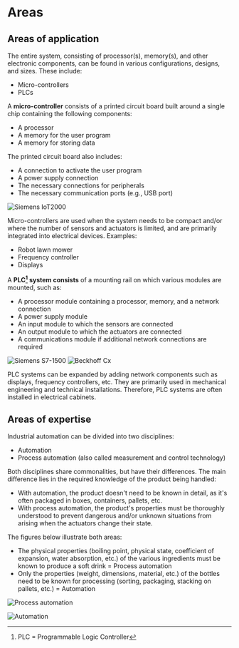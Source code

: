 # Areas
## Areas of application

The entire system, consisting of processor(s), memory(s), and other electronic components, can be found in various configurations, designs, and sizes.
These include:
- Micro-controllers
- PLCs

A **micro-controller** consists of a printed circuit board built around a single chip containing the following components:
- A processor
- A memory for the user program
- A memory for storing data

The printed circuit board also includes:
- A connection to activate the user program
- A power supply connection
- The necessary connections for peripherals
- The necessary communication ports (e.g., USB port)

![Siemens IoT2000](/images/siemens_iot2000.png "IoT2000 micro-controller, ©2020 Siemens")

Micro-controllers are used when the system needs to be compact and/or where the number of sensors and actuators is limited, and are primarily integrated into electrical devices. Examples:
- Robot lawn mower
- Frequency controller
- Displays

A **PLC[^1] system consists** of a mounting rail on which various modules are mounted, such as:
- A processor module containing a processor, memory, and a network connection
- A power supply module
- An input module to which the sensors are connected
- An output module to which the actuators are connected
- A communications module if additional network connections are required

![Siemens S7-1500](/programmable_logic_controllers/chapter1/images/Siemens_s7_1500.png "S7-1500 PLC system, ©2020 Siemens") ![Beckhoff Cx](/chapter1/images/Beckhoff_cx.png "CX PLC system, ©2020 Beckhoff")

PLC systems can be expanded by adding network components such as displays, frequency controllers, etc. They are primarily used in mechanical engineering and technical installations. Therefore, PLC systems are often installed in electrical cabinets.

[^1]: PLC = Programmable Logic Controller

## Areas of expertise
Industrial automation can be divided into two disciplines:
- Automation
- Process automation (also called measurement and control technology)

Both disciplines share commonalities, but have their differences. The main difference lies in the required knowledge of the product being handled:
- With automation, the product doesn't need to be known in detail, as it's often packaged in boxes, containers, pallets, etc.
- With process automation, the product's properties must be thoroughly understood to prevent dangerous and/or unknown situations from arising when the actuators change their state.

The figures below illustrate both areas:
- The physical properties (boiling point, physical state, coefficient of expansion, water absorption, etc.) of the various ingredients must be known to produce a soft drink = Process automation
- Only the properties (weight, dimensions, material, etc.) of the bottles need to be known for processing (sorting, packaging, stacking on pallets, etc.) = Automation

![Process automation](/programmable_logic_controllers/chapter1/images/Siemens_process_automation.png "Process Automation - Preparing Soft Drinks, ©2019 Siemens")

![Automation](/programmable_logic_controllers/chapter1/images/Siemens_automation.png "Automation – Processing filled bottles (soft drinks) , ©2019 Siemens")